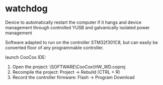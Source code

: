watchdog
=======================

Device to automatically restart the computer if it hangs and device management through controlled YUSB and galvanically isolated power management

Software adapted to run on the controller STM32f301C8, but can easily be converted floor of any programmable controller.

launch CooCox IDE:
1. Open the project: \SOFTWARE\CooCox\HW_WD.coproj
2. Recompile the project: Project -> Rebuild (CTRL + R)
3. Record the controller firmware: Flash -> Program Download
